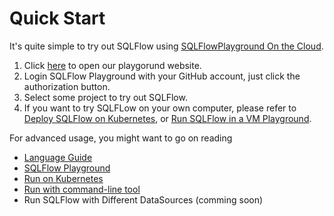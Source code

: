 # Quick Start

It's quite simple to try out SQLFlow using [SQLFlowPlayground On the Cloud](https://playground.sqlflow.tech/).

1. Click [here](https://playground.sqlflow.tech/) to open our playgorund website.
1. Login SQLFlow Playground with your GitHub account, just click the authorization button.
1. Select some project to try out SQLFlow.
1. If you want to try SQLFLow on your own computer, please refer to [Deploy SQLFlow on Kubernetes](run/kubernetes.md), or [Run SQLFlow in a VM Playground](https://github.com/sql-machine-learning/playground/blob/master/dev.md#for-end-users).


For advanced usage, you might want to go on reading

- [Language Guide](language_guide.md)
- [SQLFlow Playground](https://github.com/sql-machine-learning/playground/blob/master/dev.md#for-end-users)
- [Run on Kubernetes](run/kubernetes.md)
- [Run with command-line tool](run/cli.md)
- Run SQLFlow with Different DataSources (comming soon)